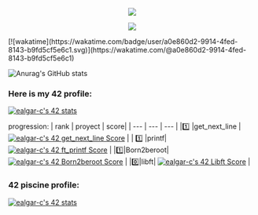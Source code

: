 <p align="center">
  <a href="https://skillicons.dev">
    <img src="https://skillicons.dev/icons?i=c,cpp,arduino,bash" />
  </a>
</p>
<p align="center">
  <a href="[https://skillicons.dev](https://wakatime.com/@a0e860d2-9914-4fed-8143-b9fd5cf5e6c1)">
    <img src="[https://skillicons.dev/icons?i=c,cpp,arduino,bash](https://wakatime.com/badge/user/a0e860d2-9914-4fed-8143-b9fd5cf5e6c1.svg))" />
  </a>
</p>
[![wakatime](https://wakatime.com/badge/user/a0e860d2-9914-4fed-8143-b9fd5cf5e6c1.svg)](https://wakatime.com/@a0e860d2-9914-4fed-8143-b9fd5cf5e6c1)

![Anurag's GitHub stats](https://github-readme-stats.vercel.app/api?username=ealgar-c&show_icons=true&theme=dracula)

### Here is my 42 profile:

[![ealgar-c's 42 stats](https://badge42.vercel.app/api/v2/clgt9itor006908l8lh9nnf5g/stats?cursusId=21&coalitionId=275)](https://github.com/JaeSeoKim/badge42)

progression:
| rank  | proyect | score|
| ---   | --- | --- |
|1️⃣ |get_next_line | [![ealgar-c's 42 get_next_line Score](https://badge42.vercel.app/api/v2/clgt9itor006908l8lh9nnf5g/project/3078929)](https://github.com/JaeSeoKim/badge42) |
| 1️⃣   |printf| [![ealgar-c's 42 ft_printf Score](https://badge42.vercel.app/api/v2/clgt9itor006908l8lh9nnf5g/project/3075974)](https://github.com/JaeSeoKim/badge42) |
|1️⃣|Born2beroot| [![ealgar-c's 42 Born2beroot Score](https://badge42.vercel.app/api/v2/clgt9itor006908l8lh9nnf5g/project/3073042)](https://github.com/JaeSeoKim/badge42) |
|0️⃣|libft| [![ealgar-c's 42 Libft Score](https://badge42.vercel.app/api/v2/clgt9itor006908l8lh9nnf5g/project/3066343)](https://github.com/JaeSeoKim/badge42) |

### 42 piscine profile:

[![ealgar-c's 42 stats](https://badge42.vercel.app/api/v2/clgt9itor006908l8lh9nnf5g/stats?cursusId=9&coalitionId=215)](https://github.com/JaeSeoKim/badge42)

